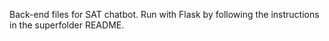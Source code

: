 Back-end files for SAT chatbot. Run with Flask by following the instructions in the superfolder README.
